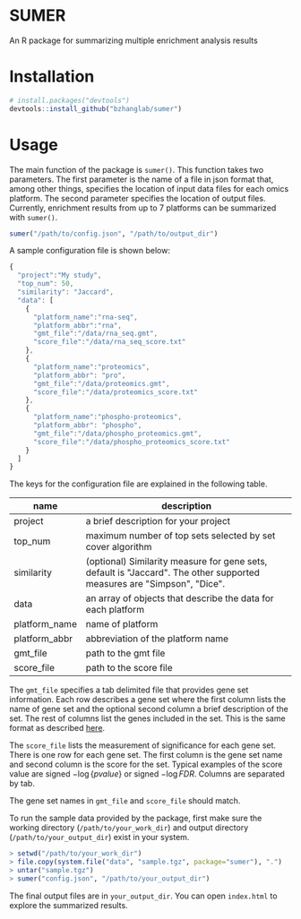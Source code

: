 # SUMER

An R package for summarizing multiple enrichment analysis results


# Installation
```r
# install.packages("devtools")
devtools::install_github("bzhanglab/sumer")
```

# Usage 
The main function of the package is `sumer()`. This function takes two
parameters. The first parameter is the name of a file in json format
that, among other things, specifies the location of input data files for
each omics platform. The second parameter specifies the location of
output files. Currently, enrichment results from up to 7 platforms can
be summarized with `sumer()`.


```r
sumer("/path/to/config.json", "/path/to/output_dir")
```

A sample configuration file is shown below:

```js
{
  "project":"My study",
  "top_num": 50,
  "similarity": "Jaccard",
  "data": [
    {
      "platform_name":"rna-seq",
      "platform_abbr":"rna",
      "gmt_file":"/data/rna_seq.gmt",
      "score_file":"/data/rna_seq_score.txt"
    },
    {
      "platform_name":"proteomics",
      "platform_abbr": "pro",
      "gmt_file":"/data/proteomics.gmt",
      "score_file":"/data/proteomics_score.txt"
    },
    {
      "platform_name":"phospho-proteomics",
      "platform_abbr": "phospho",
      "gmt_file":"/data/phospho_proteomics.gmt",
      "score_file":"/data/phospho_proteomics_score.txt"
    }
  ]
}
```

The keys for the configuration file are explained in the following
table.

| name          | description                                                                                                  |
|---------------|--------------------------------------------------------------------------------------------------------------|
| project       | a brief description for your project                                                                         |
| top_num       | maximum number of top sets selected by set cover algorithm                                                   |
| similarity    | (optional) Similarity measure for gene sets, default is "Jaccard". The other supported measures are "Simpson", "Dice". |
| data          | an array of objects that describe the data for each platform                                                 |
| platform_name | name of platform                                                                                             |
| platform_abbr | abbreviation of the platform name                                                                            |
| gmt_file      | path to the gmt file                                                                                         |
| score_file    | path to the score file                                                                                       |


The `gmt_file` specifies a tab delimited file that provides gene set
information. Each row describes a gene set where the first column lists
the name of gene set and the optional second column a brief description
of the set. The rest of columns list the genes included in the set. This
is the same format as described
[here](https://software.broadinstitute.org/cancer/software/gsea/wiki/index.php/Data_formats#GMT:_Gene_Matrix_Transposed_file_format_.28.2A.gmt.29).

The `score_file` lists the measurement of significance for each gene
set. There is one row for each gene set. The first column is the gene
set name and second column is the score for the set. Typical examples of
the score value are signed $-\log\{pvalue\}$ or signed $-\log FDR$. Columns are separated by tab.

The gene set names in `gmt_file` and `score_file` should match.

To run the sample data provided by the package, first make sure the
working directory (`/path/to/your_work_dir`) and output directory
(`/path/to/your_output_dir`) exist in your system.

```r
> setwd("/path/to/your_work_dir")
> file.copy(system.file("data", "sample.tgz", package="sumer"), ".")
> untar("sample.tgz")
> sumer("config.json", "/path/to/your_output_dir")
```

The final output files are in `your_output_dir`. You can open
`index.html` to explore the summarized results.

